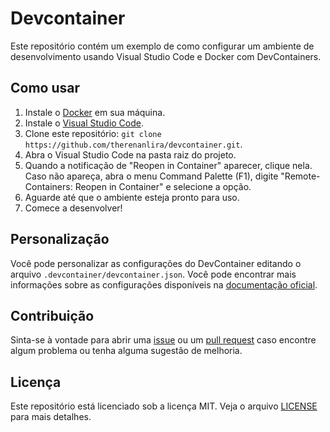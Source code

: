 # Devcontainer

Este repositório contém um exemplo de como configurar um ambiente de desenvolvimento usando Visual Studio Code e Docker com DevContainers.

## Como usar

1. Instale o [Docker](https://www.docker.com/) em sua máquina.
2. Instale o [Visual Studio Code](https://code.visualstudio.com/).
3. Clone este repositório: `git clone https://github.com/therenanlira/devcontainer.git`.
4. Abra o Visual Studio Code na pasta raiz do projeto.
5. Quando a notificação de "Reopen in Container" aparecer, clique nela. Caso não apareça, abra o menu Command Palette (F1), digite "Remote-Containers: Reopen in Container" e selecione a opção.
6. Aguarde até que o ambiente esteja pronto para uso.
7. Comece a desenvolver!

## Personalização

Você pode personalizar as configurações do DevContainer editando o arquivo `.devcontainer/devcontainer.json`. Você pode encontrar mais informações sobre as configurações disponíveis na [documentação oficial](https://code.visualstudio.com/docs/remote/create-dev-container).

## Contribuição

Sinta-se à vontade para abrir uma [issue](https://github.com/therenanlira/devcontainer/issues) ou um [pull request](https://github.com/therenanlira/devcontainer/pulls) caso encontre algum problema ou tenha alguma sugestão de melhoria.

## Licença

Este repositório está licenciado sob a licença MIT. Veja o arquivo [LICENSE](./LICENSE) para mais detalhes.

